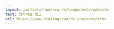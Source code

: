 ```yaml
---
layout: partials/home/cards/components/website
text: 웹사이트 링크
url: https://www.stakingrewards.com/earn/orbs
---
```

